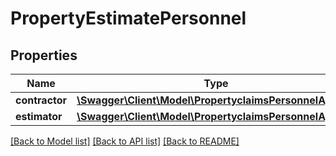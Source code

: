 # PropertyEstimatePersonnel

## Properties
Name | Type | Description | Notes
------------ | ------------- | ------------- | -------------
**contractor** | [**\Swagger\Client\Model\PropertyclaimsPersonnelAgency**](PropertyclaimsPersonnelAgency.md) |  | [optional] 
**estimator** | [**\Swagger\Client\Model\PropertyclaimsPersonnelAgency**](PropertyclaimsPersonnelAgency.md) |  | [optional] 

[[Back to Model list]](../README.md#documentation-for-models) [[Back to API list]](../README.md#documentation-for-api-endpoints) [[Back to README]](../README.md)


